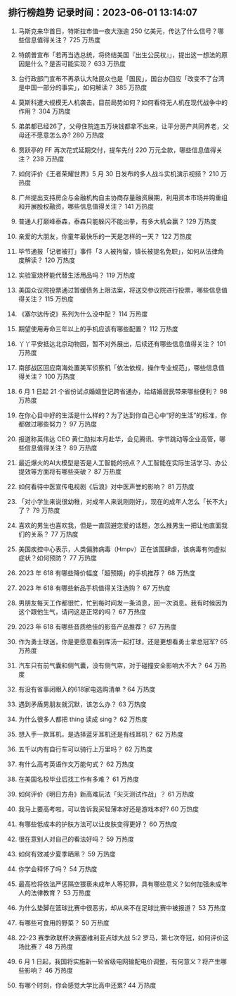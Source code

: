 
## 排行榜趋势 记录时间：2023-06-01 13:14:07
  
  1. 马斯克来华首日，特斯拉市值一夜大涨逾 250 亿美元，传达了什么信号？哪些信息值得关注？ 725 万热度
    
  2. 特朗普宣布「若再当选总统，将终结美国『出生公民权』」，提出这一想法的原因是什么？是否可能实现？ 633 万热度
    
  3. 台行政部门宣布不再承认大陆民众也是「国民」，国台办回应「改变不了台湾是中国一部分的事实」，如何解读？ 385 万热度
    
  4. 莫斯科遭大规模无人机袭击，目前局势如何？如何看待无人机在现代战争中的作用？ 304 万热度
    
  5. 弟弟都已经26了，父母住院连五万块钱都拿不出来，让平分房产共同养老，父母还不愿意怎么办? 280 万热度
    
  6. 贾跃亭的 FF 再次花式延期交付，提车先付 220 万元全款，哪些信息值得关注？ 238 万热度
    
  7. 如何评价《王者荣耀世界》5 月 30 日发布的多人战斗实机演示视频？ 210 万热度
    
  8. 广州提出支持房企与金融机构自主协商存量融资展期，利用资本市场并购重组和开展股权融资，哪些信息值得关注？ 141 万热度
    
  9. 普通人打巅峰泰森，泰森只能躲闪不能出拳，有多大机会赢？ 129 万热度
    
  10. 亲爱的大朋友，你童年最快乐的一天是怎样的一天？ 122 万热度
    
  11. 毕节通报「记者被打」事件「3 人被拘留，镇长被提名免职」，如何从法律角度解读？ 120 万热度
    
  12. 实验室烧杯能代替生活用品吗？ 119 万热度
    
  13. 美国众议院投票通过暂缓债务上限法案，将送交参议院进行投票，哪些信息值得关注？ 115 万热度
    
  14. 《塞尔达传说》系列为什么没中配？ 114 万热度
    
  15. 期望使用寿命三年以上的手机应该有哪些配置？ 112 万热度
    
  16. 丫丫平安抵达北京动物园，暂不对外展出，后续还有哪些信息值得关注？ 101 万热度
    
  17. 南部战区回应南海处置美军侦察机「依法依规，操作专业规范」，哪些信息值得关注？ 100 万热度
    
  18. 6 月 1 日起 21 个省份试点婚姻登记跨省通办，给结婚居民带来哪些便利？ 98 万热度
    
  19. 在你心目中好的生活是什么样的？为了达到你自己心中“好的生活”的标准，你都做过哪些努力？ 97 万热度
    
  20. 报道称英伟达 CEO 黄仁勋拟本月赴华，会见腾讯、字节跳动等企业高管，哪些信息值得关注？ 89 万热度
    
  21. 最近爆火的AI大模型是否是人工智能的拐点？人工智能在实际生活学习、办公提效等方面将有哪些突破？ 87 万热度
    
  22. 如何看待中医宣传电视剧《后浪》对中医声誉的影响？ 81 万热度
    
  23. 「对小学生来说很幼稚，对成年人来说刚刚好」，现在的成年人怎么「长不大」了？ 79 万热度
    
  24. 喜欢的男生也喜欢我，但是一直回避恋爱的话题，怎么推男生一把让他直面我们的关系？ 77 万热度
    
  25. 美国疾控中心表示，人类偏肺病毒（Hmpv）正在该国肆虐，该病毒有何虚拟症状？如何预防？ 77 万热度
    
  26. 2023 年 618 有哪些降价幅度「超预期」的手机推荐？ 68 万热度
    
  27. 2023 年 618 有哪些新品手机值得关注选购？ 67 万热度
    
  28. 男朋友每天工作都很忙，忙到每时间发一条消息，回一次消息。我有时候因为这个跟他生气，请问这是正常的吗？ 67 万热度
    
  29. 2023 年 618 有哪些音质绝佳的影音产品推荐？ 67 万热度
    
  30. 作为勇士球迷，你是更愿意看到库汤一起打球，还是更想看勇士拿总冠军? 65 万热度
    
  31. 汽车只有前气囊和侧气囊，没有侧气帘，对于碰撞安全影响大不大？ 64 万热度
    
  32. 有没有省事闭眼入的618家电选购清单 ? 64 万热度
    
  33. 遇到矛盾男朋友就沉默，该怎么办？ 63 万热度
    
  34. 为什么很多人都把 thing 读成 sing？ 62 万热度
    
  35. 想入手一款耳机，是选择蓝牙耳机还是有线耳机？ 62 万热度
    
  36. 五千以内有自行车可以骑行上万里吗？ 62 万热度
    
  37. 有什么高考英语作文万能句式？ 62 万热度
    
  38. 在美国名校毕业后找工作有多难？ 61 万热度
    
  39. 如何评价《明日方舟》新高难玩法「尖灭测试作战」？ 61 万热度
    
  40. 我马上要高考啦，可以告诉我买轻薄本好还是游戏本好? 60 万热度
    
  41. 有哪些低成本的护肤方法可以让皮肤变得更好？ 60 万热度
    
  42. 很在意别人对自己的看法好吗？ 59 万热度
    
  43. 如何有效减少夏季晒黑？ 59 万热度
    
  44. 你学会释怀了吗？ 54 万热度
    
  45. 最高检将依法严惩隔空猥亵未成年人等犯罪，具有哪些意义？如何加强未成年人的法律教育？ 53 万热度
    
  46. 为什么垫脚在篮球比赛中很恶劣，却从来不在足球比赛中被报道？ 53 万热度
    
  47. 有哪些可食用的野菜？ 50 万热度
    
  48. 22-23 赛季欧联杯决赛塞维利亚点球大战 5:2 罗马，第七次夺冠，如何评价这场比赛？ 48 万热度
    
  49. 6 月 1 日起，我国将实施新一轮省级电网输配电价调整，有何意义？将产生哪些影响？ 46 万热度
    
  50. 有哪个时刻，你会感觉大学比高中还累? 44 万热度
    